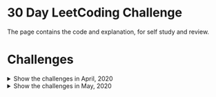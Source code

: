 # 30 Day LeetCoding Challenge
The page contains the code and explanation, for self study and review.

# Challenges
<details>
  <summary>Show the challenges in April, 2020</summary>

## [30 Day LeetCoding Challenge: Apr-2020](https://leetcode.com/explore/featured/card/30-day-leetcoding-challenge/)
### Week 1
- Day 1: [Single Number](https://leetcode.com/problems/single-number/)
- Day 2: [Happy Number](https://leetcode.com/problems/happy-number/)
- Day 3: [Maximum Subarray](https://leetcode.com/problems/maximum-subarray/)
- Day 4: [Move Zeroes](https://leetcode.com/problems/move-zeroes/)
- Day 5: [Best Time to Buy and Sell Stock II](https://leetcode.com/problems/best-time-to-buy-and-sell-stock-ii/)
- Day 6: [Group Anagrams](https://leetcode.com/problems/group-anagrams/)
- Day 7: [Counting Elements](https://leetcode.com/explore/challenge/card/30-day-leetcoding-challenge/528/week-1/3289/)

### Week 2
- Day 8: [Middle of the Linked List](https://leetcode.com/problems/middle-of-the-linked-list/)
- Day 9: [Backspace String Compare](https://leetcode.com/problems/backspace-string-compare/)
- Day 10: [Min Stack](https://leetcode.com/problems/min-stack/)
- Day 11: [Diameter of Binary Tree](https://leetcode.com/problems/diameter-of-binary-tree/)
- Day 12: [Last Stone Weight](https://leetcode.com/problems/last-stone-weight/)
- Day 13: [Contiguous Array](https://leetcode.com/problems/contiguous-array/)
- Day 14: [Perform String Shifts](https://leetcode.com/explore/challenge/card/30-day-leetcoding-challenge/529/week-2/3299/)

### Week 3
- Day 15: [Product of Array Except Self](https://leetcode.com/problems/product-of-array-except-self/)
- Day 16: [Valid Parenthesis String](https://leetcode.com/problems/valid-parenthesis-string/)
- Day 17: [Number of Islands](https://leetcode.com/problems/number-of-islands/)
- Day 18: [Minimum Path Sum](https://leetcode.com/problems/minimum-path-sum/)
- Day 19: [Search in Rotated Sorted Array](https://leetcode.com/problems/search-in-rotated-sorted-array/)
- Day 20: [Construct Binary Search Tree from Preorder Traversal](https://leetcode.com/problems/construct-binary-search-tree-from-preorder-traversal/)
- Day 21: [Leftmost Column with at Least a One](https://leetcode.com/explore/challenge/card/30-day-leetcoding-challenge/530/week-3/3306/)

### Week 4
- Day 22: [Subarray Sum Equals K](https://leetcode.com/problems/subarray-sum-equals-k/)
- Day 23: [Bitwise AND of Numbers Range](https://leetcode.com/problems/bitwise-and-of-numbers-range/)
- Day 24: [LRU Cache](https://leetcode.com/problems/lru-cache/)
- Day 25: [Jump Game](https://leetcode.com/problems/jump-game/)
- Day 26: [Longest Common Subsequence](https://leetcode.com/problems/longest-common-subsequence/)
- Day 27: [Maximal Square](https://leetcode.com/problems/maximal-square/)
- Day 28: [First Unique Number](https://leetcode.com/explore/challenge/card/30-day-leetcoding-challenge/531/week-4/3313/)

### Week 5
- Day 29: [Binary Tree Maximum Path Sum](https://leetcode.com/problems/binary-tree-maximum-path-sum/)
- Day 30: [Check If a String Is a Valid Sequence from Root to Leaves Path in a Binary Tree](https://leetcode.com/explore/challenge/card/30-day-leetcoding-challenge/532/week-5/3315/)
</details>

<details>
  <summary>Show the challenges in May, 2020</summary>
  
## [30 Day LeetCoding Challenge: May-2020](https://leetcode.com/explore/challenge/card/may-leetcoding-challenge/)
  
### Week 1
- Day 1: [First Bad Version](https://leetcode.com/problems/first-bad-version/)
- Day 2: [Jewels and Stones](https://leetcode.com/problems/jewels-and-stones/)
- Day 3: [Ransom Note](https://leetcode.com/problems/ransom-note/)
- Day 4: [Number Complement](https://leetcode.com/problems/number-complement/)
- Day 5: [First Unique Character in a String](https://leetcode.com/problems/first-unique-character-in-a-string/)
- Day 6: [Majority Element](https://leetcode.com/problems/majority-element/)
- Day 7: [Cousins in Binary Tree](https://leetcode.com/problems/cousins-in-binary-tree/)
### Week 2
- Day 8: [Check If It Is a Straight Line](https://leetcode.com/problems/check-if-it-is-a-straight-line/)
- Day 9: [Valid Perfect Square](https://leetcode.com/problems/valid-perfect-square/)
- Day 10: [Find the Town Judge](https://leetcode.com/problems/find-the-town-judge/submissions/)
- Day 11: [Flood Fill](https://leetcode.com/problems/flood-fill/)
- Day 12: [Single Element in a Sorted Array](https://leetcode.com/problems/single-element-in-a-sorted-array/)
- Day 13: [Remove K Digits](https://leetcode.com/problems/remove-k-digits/)
### Week 3
### Week 4
### Week 5
</details>

<!-- <details> -->
  <!--<summary>Show the challenges in May, 2020</summary>-->
  
  <!-- # [30 Day LeetCoding Challenge: May-2020](https://leetcode.com/explore/challenge/card/may-leetcoding-challenge/) -->
  
  <!--### Week 1
  ### Week 2
  ### Week 3
  ### Week 4
  ### Week 5
</details> -->
